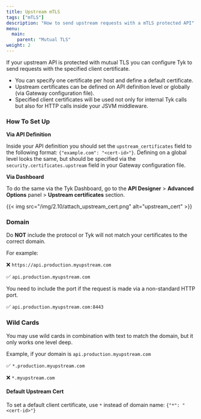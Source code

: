 ```yaml
---
title: Upstream mTLS
tags: ["mTLS"]
description: "How to send upstream requests with a mTLS protected API"
menu:
  main:
    parent: "Mutual TLS"
weight: 2
---
```


If your upstream API is protected with mutual TLS you can configure Tyk to send requests with the specified client certificate. 

- You can specify one certificate per host and define a default certificate. 
- Upstream certificates can be defined on API definition level or globally (via Gateway configuration file). 
- Specified client certificates will be used not only for internal Tyk calls but also for HTTP calls inside your JSVM middleware. 


### How To Set Up

**Via API Definition**

Inside your API definition you should set the `upstream_certificates` field to the following format:
`{"example.com": "<cert-id>"}`. Defining on a global level looks the same, but should be specified via the `security.certificates.upstream` field in your Gateway configuration file.

**Via Dashboard**

To do the same via the Tyk Dashboard, go to the **API Designer** > **Advanced Options** panel > **Upstream certificates** section.

{{< img src="/img/2.10/attach_upstream_cert.png" alt="upstream_cert" >}}


### Domain

Do **NOT** include the protocol or Tyk will not match your certificates to the correct domain.   

 For example: 
 
 ❌ `https://api.production.myupstream.com` 

 ✅ `api.production.myupstream.com`

 You need to include the port if the request is made via a non-standard HTTP port.

 ✅ `api.production.myupstream.com:8443`


### Wild Cards

You may use wild cards in combination with text to match the domain, but it only works one level deep.

Example, if your domain is `api.production.myupstream.com`

 ✅ `*.production.myupstream.com`  
 
 ❌ `*.myupstream.com`

#### Default Upstream Cert

To set a default client certificate, use `*` instead of domain name: `{"*": "<cert-id>"}`


